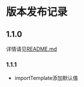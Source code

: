 # 版本发布记录

## 1.1.0

详情请见[README.md](https://github.com/sober0821/respact-api-cli/blob/main/README.md)


### 1.1.1

- importTemplate添加默认值

